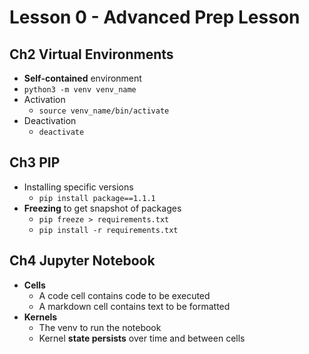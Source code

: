 # Lesson 0 - Advanced Prep Lesson

## Ch2 Virtual Environments

- **Self-contained** environment
- `python3 -m venv venv_name`
- Activation
  - `source venv_name/bin/activate`
- Deactivation
  - `deactivate`

## Ch3 PIP

- Installing specific versions
  - `pip install package==1.1.1`
- **Freezing** to get snapshot of packages
  - `pip freeze > requirements.txt`
  - `pip install -r requirements.txt`

## Ch4 Jupyter Notebook

- **Cells**
  - A code cell contains code to be executed
  - A markdown cell contains text to be formatted
- **Kernels**
  - The venv to run the notebook
  - Kernel **state persists** over time and between cells
